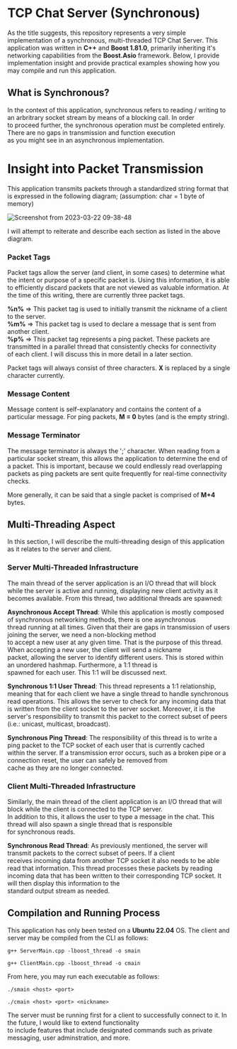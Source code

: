 # TCP Chat Server (Synchronous)

As the title suggests, this repository represents a very simple implementation of a synchronous, multi-threaded TCP Chat Server. 
This application was written in **C++** and **Boost 1.81.0**, primarily inheriting it's networking capabilities from the **Boost.Asio** 
framework. Below, I provide implementation insight and provide practical examples showing how you may compile and run this application.  

## What is Synchronous?

In the context of this application, synchronous refers to reading / writing to an arbritrary socket stream by means of a blocking call. In order  
to proceed further, the synchronous operation must be completed entirely. There are no gaps in transmission and function execution  
as you might see in an asynchronous implementation.      

# Insight into Packet Transmission  

This application transmits packets through a standardized string format that is expressed in the following diagram; (assumption: char = 1 byte of memory)   
  
  
![Screenshot from 2023-03-22 09-38-48](https://user-images.githubusercontent.com/46636441/226922122-27d152e5-07cf-4e26-bb96-8ea296e3ddc9.png)

I will attempt to reiterate and describe each section as listed in the above diagram.

### Packet Tags  

Packet tags allow the server (and client, in some cases) to determine what the intent or purpose of a specific packet is. Using this information,
it is able to efficiently discard packets that are not viewed as valuable information. At the time of this writing, there are currently three
packet tags.

  **%n%** => This packet tag is used to initially transmit the nickname of a client to the server.  
  **%m%** => This packet tag is used to declare a message that is sent from another client.  
  **%p%** => This packet tag represents a ping packet. These packets are transmitted in a parallel thread that consistently checks for connectivity  
         of each client. I will discuss this in more detail in a later section.  
         
Packet tags will always consist of three characters. **X** is replaced by a single character currently.

### Message Content  

Message content is self-explanatory and contains the content of a particular message. For ping packets, **M = 0** bytes (and is the empty string).  

### Message Terminator  

The message terminator is always the ';' character. When reading from a particular socket stream, this allows the application to determine the end
of a packet. This is important, because we could endlessly read overlapping packets as ping packets are sent quite frequently for real-time 
connectivity checks.  

More generally, it can be said that a single packet is comprised of **M+4** bytes.  

## Multi-Threading Aspect

In this section, I will describe the multi-threading design of this application as it relates to the server and client.

### Server Multi-Threaded Infrastructure

The main thread of the server application is an I/O thread that will block while the server is active and running, displaying new client 
activity as it becomes available. From this thread, two additional threads are spawned:  

  **Asynchronous Accept Thread**: While this application is mostly composed of synchronous networking methods, there is one asynchronous    
  thread running at all times. Given that their are gaps in transmission of users joining the server, we need a non-blocking method  
  to accept a new user at any given time. That is the purpose of this thread. When accepting a new user, the client will send a nickname  
  packet, allowing the server to identify different users. This is stored within an unordered hashmap. Furthermore, a 1:1 thread is  
  spawned for each user. This 1:1 will be discussed next.
  
  **Synchronous 1:1 User Thread**: This thread represents a 1:1 relationship, meaning that for each client we have a single thread to handle 
  synchronous read operations. This allows the server to check for any incoming data that is written from the client socket to the server 
  socket. Moreover,  it is the server's responsibility to transmit this packet to the correct subset of peers (i.e.: unicast, multicast, broadcast).  
  
  **Synchronous Ping Thread**: The responsibility of this thread is to write a ping packet to the TCP socket of each user that is currently cached  
  within the server. If a transmission error occurs, such as a broken pipe or a connection reset, the user can safely be removed from   
  cache as they are no longer connected.    
  
### Client Multi-Threaded Infrastructure  

Similarly, the main thread of the client application is an I/O thread that will block while the client is connected to the TCP server.  
In addition to this, it allows the user to type a message in the chat. This thread will also spawn a single thread that is responsible  
for synchronous reads.  

  **Synchronous Read Thread**: As previously mentioned, the server will transmit packets to the correct subset of peers. If a client  
  receives incoming data from another TCP socket it also needs to be able read that information. This thread processes these packets
  by reading incoming data that has been written to their corresponding TCP socket. It will then display this information to the  
  standard output stream as needed.  
  
## Compilation and Running Process  

This application has only been tested on a **Ubuntu 22.04** OS. The client and server may be compiled from the CLI as follows: 

```g++ ServerMain.cpp -lboost_thread -o smain```

```g++ ClientMain.cpp -lboost_thread -o cmain```

From here, you may run each executable as follows:  

```./smain <host> <port>```

```./cmain <host> <port> <nickname>```  

The server must be running first for a client to successfully connect to it. In the future, I would like to extend functionality  
to include features that include designated commands such as private messaging, user adminstration, and more.  
